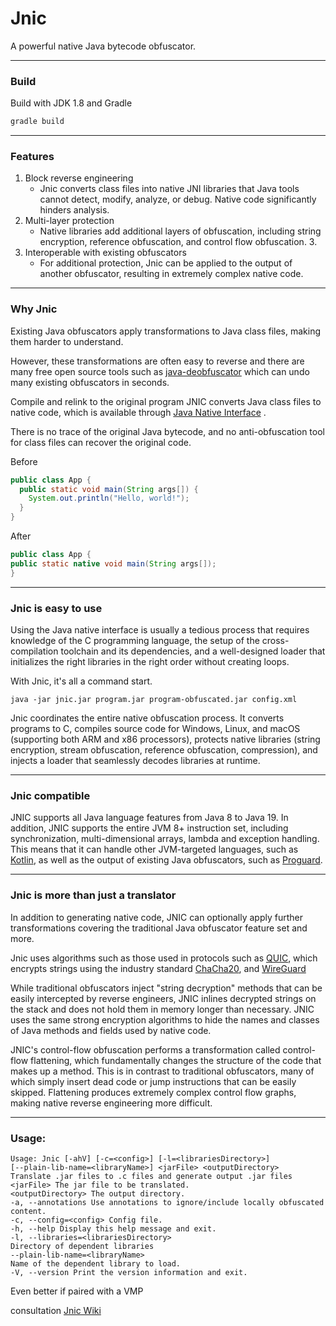 # Jnic
A powerful native Java bytecode obfuscator.

---
### Build
Build with JDK 1.8 and Gradle
```gradle
gradle build
```

---
### Features
1. Block reverse engineering
   - Jnic converts class files into native JNI libraries that Java tools cannot detect, modify, analyze, or debug. Native code significantly hinders analysis.
2. Multi-layer protection
   - Native libraries add additional layers of obfuscation, including string encryption, reference obfuscation, and control flow obfuscation. 3.
3. Interoperable with existing obfuscators
   - For additional protection, Jnic can be applied to the output of another obfuscator, resulting in extremely complex native code.

---   
### Why Jnic
Existing Java obfuscators apply transformations to Java class files, making them harder to understand.

However, these transformations are often easy to reverse and there are many free open source tools such as [java-deobfuscator](https://github.com/java-deobfuscator/deobfuscator) which can undo many existing obfuscators in seconds.

Compile and relink to the original program JNIC converts Java class files to native code, which is available through [Java Native Interface](https://en.wikipedia.org/wiki/Java_Native_Interface) .

There is no trace of the original Java bytecode, and no anti-obfuscation tool for class files can recover the original code.

Before
```java
public class App {
  public static void main(String args[]) {
    System.out.println("Hello, world!");
  }
}
```

After
```java
public class App {
public static native void main(String args[]);
}
```

---
### Jnic is easy to use

Using the Java native interface is usually a tedious process that requires knowledge of the C programming language, the setup of the cross-compilation toolchain and its dependencies, and a well-designed loader that initializes the right libraries in the right order without creating loops.

With Jnic, it's all a command start.
```
java -jar jnic.jar program.jar program-obfuscated.jar config.xml
```

Jnic coordinates the entire native obfuscation process. It converts programs to C, compiles source code for Windows, Linux, and macOS (supporting both ARM and x86 processors), protects native libraries (string encryption, stream obfuscation, reference obfuscation, compression), and injects a loader that seamlessly decodes libraries at runtime.

---
### Jnic compatible

JNIC supports all Java language features from Java 8 to Java 19. In addition, JNIC supports the entire JVM 8+ instruction set, including synchronization, multi-dimensional arrays, lambda and exception handling. This means that it can handle other JVM-targeted languages, such as [Kotlin](https://kotlinlang.org/), as well as the output of existing Java obfuscators, such as [Proguard](https://www.guardsquare.com/proguard).

---

### Jnic is more than just a translator
In addition to generating native code, JNIC can optionally apply further transformations covering the traditional Java obfuscator feature set and more.

Jnic uses algorithms such as those used in protocols such as [QUIC](https://en.wikipedia.org/wiki/QUIC), which encrypts strings using the industry standard [ChaCha20](https://datatracker.ietf.org/doc/html/rfc7539), and [ WireGuard](https://en.wikipedia.org/wiki/WireGuard)

While traditional obfuscators inject "string decryption" methods that can be easily intercepted by reverse engineers, JNIC inlines decrypted strings on the stack and does not hold them in memory longer than necessary. JNIC uses the same strong encryption algorithms to hide the names and classes of Java methods and fields used by native code.

JNIC's control-flow obfuscation performs a transformation called control-flow flattening, which fundamentally changes the structure of the code that makes up a method. This is in contrast to traditional obfuscators, many of which simply insert dead code or jump instructions that can be easily skipped. Flattening produces extremely complex control flow graphs, making native reverse engineering more difficult.

---

### Usage:
```
Usage: Jnic [-ahV] [-c=<config>] [-l=<librariesDirectory>]
[--plain-lib-name=<libraryName>] <jarFile> <outputDirectory>
Translate .jar files to .c files and generate output .jar files
<jarFile> The jar file to be translated.
<outputDirectory> The output directory.
-a, --annotations Use annotations to ignore/include locally obfuscated content.
-c, --config=<config> Config file.
-h, --help Display this help message and exit.
-l, --libraries=<librariesDirectory>
Directory of dependent libraries
--plain-lib-name=<libraryName>
Name of the dependent library to load.
-V, --version Print the version information and exit.

```

Even better if paired with a VMP


consultation [Jnic Wiki](https://jnic.dev/documentation/#tutorial)

